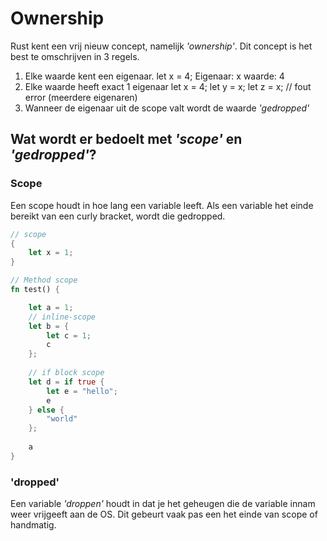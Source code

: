 # Ownership
Rust kent een vrij nieuw concept, namelijk _'ownership'_.
Dit concept is het best te omschrijven in 3 regels.
1. Elke waarde kent een eigenaar.
let x = 4;
Eigenaar: x
waarde: 4
2. Elke waarde heeft exact 1 eigenaar
let x = 4;
let y = x;
let z = x; // fout error (meerdere eigenaren)
3. Wanneer de eigenaar uit de scope valt wordt de waarde _'gedropped'_

## Wat wordt er bedoelt met _'scope'_ en _'gedropped'_?
### Scope
Een scope houdt in hoe lang een variable leeft.
Als een variable het einde bereikt van een curly bracket, wordt die gedropped.

```rust
// scope
{
    let x = 1;
}

// Method scope
fn test() {

    let a = 1;
    // inline-scope
    let b = {
        let c = 1;
        c
    };
    
    // if block scope
    let d = if true {
        let e = "hello";
        e
    } else {
        "world"
    };
    
    a
}
```


### 'dropped'
Een variable _'droppen'_ houdt in dat je het geheugen die de variable innam weer vrijgeeft aan de OS.
Dit gebeurt vaak pas een het einde van scope of handmatig. 

